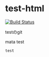 # test-html
[![Build Status](https://travis-ci.org/typec1006/test-html.svg?branch=master)](https://travis-ci.org/typec1006/test-html)  

testのgit

mata test


```
test
```

